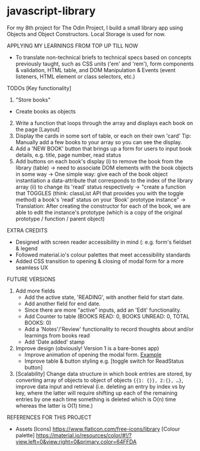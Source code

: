 # javascript-library

For my 8th project for The Odin Project, I build a small library app using Objects and Object Constructors. Local Storage is used for now. 

APPLYING MY LEARNINGS FROM TOP UP TILL NOW
- To translate non-technical briefs to technical specs based on concepts previously taught, such as CSS units ('em' and 'rem'), form components & validation, HTML table, and DOM Manipulation & Events (event listeners, HTML element or class selectors, etc.)

TODOs
[Key functionality]
1. "Store books"
- Create books as objects 
2. Write a function that loops through the array and displays each book on the page
[Layout]
1. Display the cards in some sort of table, or each on their own 'card'
Tip: Manually add a few books to your array so you can see the display.
2. Add a 'NEW BOOK' button that brings up a form for users to input book details, e.g. title, page number, read status
3. Add buttons on each book's display 
(i) to remove the book from the library (table) -> need to associate DOM elements with the book objects in some way -> One simple way: give each of the book object instantiation a data-attribute that corresponds to the index of the library array
(ii) to change its 'read' status respectively -> "create a function that TOGGLES (think: classList API that provides you with the toggle method) a book's 'read' status on your 'Book' prototype instance" -> Translation: After creating the constructor for each of the book, we are able to edit the instance's prototype (which is a copy of the original prototype / function / parent object)

EXTRA CREDITS
- Designed with screen reader accessibility in mind (: e.g. form's fieldset & legend
- Followed material.io's colour palettes that meet accessibility standards 
- Added CSS transition to opening & closing of modal form for a more seamless UX

 FUTURE VERSIONS
1. Add more fields
   - Add the active state, 'READING', with another field for start date.
   - Add another field for end date.
   - Since there are more "active" inputs, add an 'Edit' functionality. 
   - Add Counter to table (BOOKS READ: 0, BOOKS UNREAD: 0, TOTAL BOOKS: 0)
   - Add a 'Notes'/'Review' functionality to record thoughts about and/or learnings from books read
   - Add 'Date added' stamp 
2. Improve design (obviously! Version 1 is a bare-bones app)
   - Improve animation of opening the modal form. [Example](https://michalosman.github.io/library/)
   - Improve table & button styling e.g. [toggle switch for ReadStatus button]
3. [Scalability] Change data structure in which book entries are stored, by converting array of objects to object of objects `{{1: {}}, 2:{}, …}`, improve data input and retrieval (i.e. deleting an entry by index vs by key, where the latter will require shifting up each of the remaining entries by one each time something is deleted which is O(n) time whereas the latter is O(1) time.)

REFERENCES FOR THIS PROJECT
- Assets
[Icons]
 https://www.flaticon.com/free-icons/library
 [Colour palette]
 https://material.io/resources/color/#!/?view.left=0&view.right=0&primary.color=64FFDA